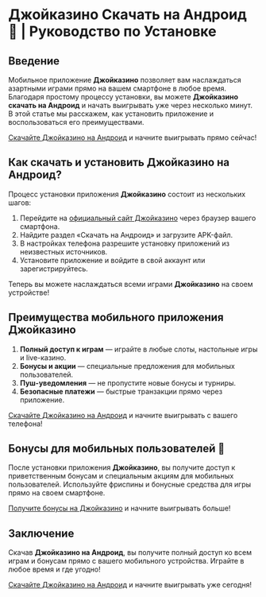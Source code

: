 # Джойказино Скачать на Андроид 📱 | Руководство по Установке

## Введение

Мобильное приложение **Джойказино** позволяет вам наслаждаться азартными играми прямо на вашем смартфоне в любое время. Благодаря простому процессу установки, вы можете **Джойказино скачать на Андроид** и начать выигрывать уже через несколько минут. В этой статье мы расскажем, как установить приложение и воспользоваться его преимуществами.

[Скачайте Джойказино на Андроид](https://rpc30.call2me.pro/?/ru/registration?apkpop=0&partner=p24970p3291217pc98f) и начните выигрывать прямо сейчас!

## Как скачать и установить Джойказино на Андроид?

Процесс установки приложения **Джойказино** состоит из нескольких шагов:

1. Перейдите на [официальный сайт Джойказино](https://rpc30.call2me.pro/?/ru/registration?apkpop=0&partner=p24970p3291217pc98f) через браузер вашего смартфона.
2. Найдите раздел «Скачать на Андроид» и загрузите APK-файл.
3. В настройках телефона разрешите установку приложений из неизвестных источников.
4. Установите приложение и войдите в свой аккаунт или зарегистрируйтесь.

Теперь вы можете наслаждаться всеми играми **Джойказино** на своем устройстве!

## Преимущества мобильного приложения Джойказино

1. **Полный доступ к играм** — играйте в любые слоты, настольные игры и live-казино.
2. **Бонусы и акции** — специальные предложения для мобильных пользователей.
3. **Пуш-уведомления** — не пропустите новые бонусы и турниры.
4. **Безопасные платежи** — быстрые транзакции прямо через приложение.

[Скачайте Джойказино на Андроид](https://rpc30.call2me.pro/?/ru/registration?apkpop=0&partner=p24970p3291217pc98f) и начните выигрывать с вашего телефона!

## Бонусы для мобильных пользователей 🎁

После установки приложения **Джойказино**, вы получите доступ к приветственным бонусам и специальным акциям для мобильных пользователей. Используйте фриспины и бонусные средства для игры прямо на своем смартфоне.

[Получите бонусы на Джойказино](https://rpc30.call2me.pro/?/ru/registration?apkpop=0&partner=p24970p3291217pc98f) и начните выигрывать больше!

## Заключение

Скачав **Джойказино на Андроид**, вы получите полный доступ ко всем играм и бонусам прямо с вашего мобильного устройства. Играйте в любое время и где угодно!

[Скачайте Джойказино на Андроид](https://rpc30.call2me.pro/?/ru/registration?apkpop=0&partner=p24970p3291217pc98f) и начните выигрывать уже сегодня!
